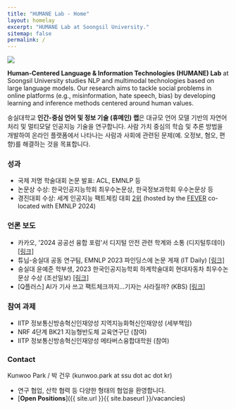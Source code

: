 ```yaml
---
title: "HUMANE Lab - Home"
layout: homelay
excerpt: "HUMANE Lab at Soongsil University."
sitemap: false
permalink: /
---
```


<img src="{{ site.url }}{{ site.baseurl }}/images/teampic/202407.jpg" style="max-width:100%; height:auto;"/>

**Human-Centered Language & Information Technologies (HUMANE) Lab** at Soongsil University studies NLP and multimodal technologies based on large language models.
Our research aims to tackle social problems in online platforms (e.g., misinformation, hate speech, bias) by developing learning and inference methods centered around human values.

숭실대학교 **인간-중심 언어 및 정보 기술 (휴메인) 랩**은 대규모 언어 모델 기반의 자연어처리 및 멀티모달 인공지능 기술을 연구합니다.
사람 가치 중심의 학습 및 추론 방법을 개발하여 온라인 플랫폼에서 나타나는 사람과 사회에 관련된 문제(예. 오정보, 혐오, 편향)를 해결하는 것을 목표합니다. 


### 성과

- 국제 저명 학술대회 논문 발표: ACL, EMNLP 등
- 논문상 수상: 한국인공지능학회 최우수논문상, 한국정보과학회 우수논문상 등
- 경진대회 수상: 세계 인공지능 팩트체킹 대회 [2위](https://eval.ai/web/challenges/challenge-page/2285/leaderboard/5655) (hosted by the [FEVER](https://fever.ai/workshop.html) co-located with EMNLP 2024)

### 언론 보도

- 카카오, '2024 공공선 융합 포럼'서 디지털 안전 관련 학계와 소통 (디지털투데이) [[링크]](https://www.digitaltoday.co.kr/news/articleView.html?idxno=522869)
- 튜닙-숭실대 공동 연구팀, EMNLP 2023 파인딩스에 논문 게재 (IT Daily) [[링크]](http://www.itdaily.kr/news/articleView.html?idxno=217558)
- 숭실대 윤예준 학부생, 2023 한국인공지능학회 하계학술대회 현대자동차 최우수논문상 수상 (조선일보) [[링크]](https://news.chosun.com/pan/site/data/html_dir/2023/08/03/2023080300950.html)
- \[Q플러스\] AI가 기사 쓰고 팩트체크까지...기자는 사라질까? (KBS) [[링크]](https://www.youtube.com/watch?v=Wdpxrgd5XfI&t=409s)


### 참여 과제

- IITP 정보통신방송혁신인재양성 지역지능화혁신인재양성 (세부책임)
- NRF 4단계 BK21 지능형반도체 교육연구단 (참여)
- IITP 정보통신방송혁신인재양성 메타버스융합대학원 (참여)

### Contact

Kunwoo Park / 박 건우 (kunwoo.park at ssu dot ac dot kr)

- 연구 협업, 산학 협력 등 다양한 형태의 협업을 환영합니다.
- [**Open Positions**]({{ site.url }}{{ site.baseurl }}/vacancies)


 
